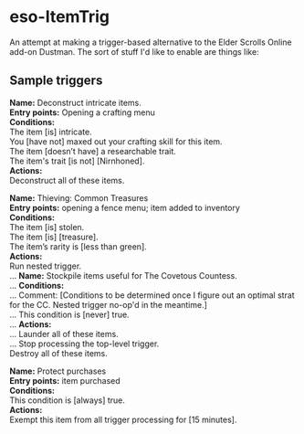 # eso-ItemTrig
An attempt at making a trigger-based alternative to the Elder Scrolls Online add-on Dustman. The sort of stuff I'd like to enable are things like:

## Sample triggers

**Name:** Deconstruct intricate items.  
**Entry points:** Opening a crafting menu  
**Conditions:**  
The item [is] intricate.  
You [have not] maxed out your crafting skill for this item.  
The item [doesn’t have] a researchable trait.  
The item's trait [is not] [Nirnhoned].  
**Actions:**  
Deconstruct all of these items.

**Name:** Thieving: Common Treasures  
**Entry points:** opening a fence menu; item added to inventory  
**Conditions:**  
The item [is] stolen.  
The item [is] [treasure].  
The item’s rarity is [less than green].  
**Actions:**  
Run nested trigger.  
... **Name:** Stockpile items useful for The Covetous Countess.  
... **Conditions:**  
... Comment: [Conditions to be determined once I figure out an optimal strat for the CC. Nested trigger no-op'd in the meantime.]  
... This condition is [never] true.  
... **Actions:**  
... Launder all of these items.  
... Stop processing the top-level trigger.  
Destroy all of these items.

**Name:** Protect purchases  
**Entry points:** item purchased  
**Conditions:**  
This condition is [always] true.  
**Actions:**  
Exempt this item from all trigger processing for [15 minutes].
